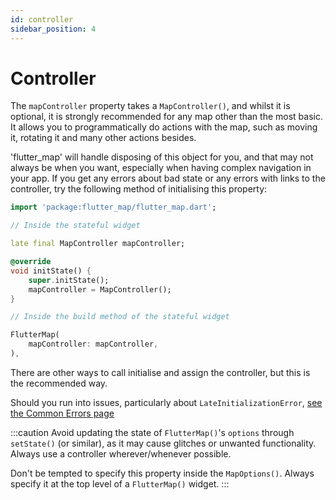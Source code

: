 ```yaml
---
id: controller
sidebar_position: 4
---
```


# Controller

The `mapController` property takes a `MapController()`, and whilst it is optional, it is strongly recommended for any map other than the most basic. It allows you to programmatically do actions with the map, such as moving it, rotating it and many other actions besides.

'flutter_map' will handle disposing of this object for you, and that may not always be when you want, especially when having complex navigation in your app. If you get any errors about bad state or any errors with links to the controller, try the following method of initialising this property:

``` dart
import 'package:flutter_map/flutter_map.dart';

// Inside the stateful widget

late final MapController mapController;

@override
void initState() {
    super.initState();
    mapController = MapController();
}

// Inside the build method of the stateful widget

FlutterMap(
    mapController: mapController,
),
```

There are other ways to call initialise and assign the controller, but this is the recommended way.

Should you run into issues, particularly about `LateInitializationError`, [see the Common Errors page](../examples-and-errors/common-errors#LateInitializationError)

:::caution
Avoid updating the state of `FlutterMap()`'s `options` through `setState()` (or similar), as it may cause glitches or unwanted functionality. Always use a controller wherever/whenever possible.

Don't be tempted to specify this property inside the `MapOptions()`. Always specify it at the top level of a `FlutterMap()` widget.
:::
